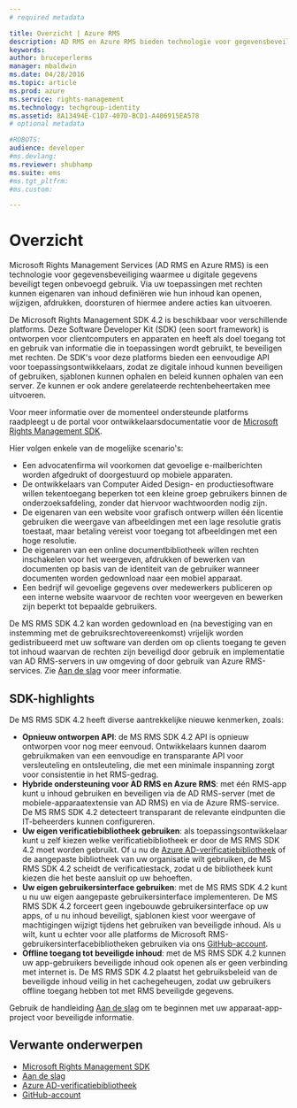 ```yaml
---
# required metadata

title: Overzicht | Azure RMS
description: AD RMS en Azure RMS bieden technologie voor gegevensbeveiliging waarmee u digitale gegevens beveiligt tegen onbevoegd gebruik.
keywords:
author: bruceperlerms
manager: mbaldwin
ms.date: 04/28/2016
ms.topic: article
ms.prod: azure
ms.service: rights-management
ms.technology: techgroup-identity
ms.assetid: 8A13494E-C1D7-407D-BCD1-A406915EA578
# optional metadata

#ROBOTS:
audience: developer
#ms.devlang:
ms.reviewer: shubhamp
ms.suite: ems
#ms.tgt_pltfrm:
#ms.custom:

---
```


# Overzicht


Microsoft Rights Management Services (AD RMS en Azure RMS) is een technologie voor gegevensbeveiliging waarmee u digitale gegevens beveiligt tegen onbevoegd gebruik. Via uw toepassingen met rechten kunnen eigenaren van inhoud definiëren wie hun inhoud kan openen, wijzigen, afdrukken, doorsturen of hiermee andere acties kan uitvoeren.

De Microsoft Rights Management SDK 4.2 is beschikbaar voor verschillende platforms. Deze Software Developer Kit (SDK) (een soort framework) is ontworpen voor clientcomputers en apparaten en heeft als doel toegang tot en gebruik van informatie die in toepassingen wordt gebruikt, te beveiligen met rechten. De SDK's voor deze platforms bieden een eenvoudige API voor toepassingsontwikkelaars, zodat ze digitale inhoud kunnen beveiligen of gebruiken, sjablonen kunnen ophalen en beleid kunnen ophalen van een server. Ze kunnen er ook andere gerelateerde rechtenbeheertaken mee uitvoeren.

Voor meer informatie over de momenteel ondersteunde platforms raadpleegt u de portal voor ontwikkelaarsdocumentatie voor de [Microsoft Rights Management SDK](active-directory-rights-management-services-multi-platform-thin-client-sdk-portal.md).

Hier volgen enkele van de mogelijke scenario's:

-   Een advocatenfirma wil voorkomen dat gevoelige e-mailberichten worden afgedrukt of doorgestuurd op mobiele apparaten.
-   De ontwikkelaars van Computer Aided Design- en productiesoftware willen tekentoegang beperken tot een kleine groep gebruikers binnen de onderzoeksafdeling, zonder dat hiervoor wachtwoorden nodig zijn.
-   De eigenaren van een website voor grafisch ontwerp willen één licentie gebruiken die weergave van afbeeldingen met een lage resolutie gratis toestaat, maar betaling vereist voor toegang tot afbeeldingen met een hoge resolutie.
-   De eigenaren van een online documentbibliotheek willen rechten inschakelen voor het weergeven, afdrukken of bewerken van documenten op basis van de identiteit van de gebruiker wanneer documenten worden gedownload naar een mobiel apparaat.
-   Een bedrijf wil gevoelige gegevens over medewerkers publiceren op een interne website waarvoor de rechten voor weergeven en bewerken zijn beperkt tot bepaalde gebruikers.

De MS RMS SDK 4.2 kan worden gedownload en (na bevestiging van en instemming met de gebruiksrechtovereenkomst) vrijelijk worden gedistribueerd met uw software van derden om op clients toegang te geven tot inhoud waarvan de rechten zijn beveiligd door gebruik en implementatie van AD RMS-servers in uw omgeving of door gebruik van Azure RMS-services. Zie [Aan de slag](get-started.md) voor meer informatie.

## SDK-highlights


De MS RMS SDK 4.2 heeft diverse aantrekkelijke nieuwe kenmerken, zoals:

-   **Opnieuw ontworpen API**: de MS RMS SDK 4.2 API is opnieuw ontworpen voor nog meer eenvoud. Ontwikkelaars kunnen daarom gebruikmaken van een eenvoudige en transparante API voor versleuteling en ontsleuteling, die met een minimale inspanning zorgt voor consistentie in het RMS-gedrag.
-   **Hybride ondersteuning voor AD RMS en Azure RMS**: met één RMS-app kunt u inhoud gebruiken en beveiligen via de AD RMS-server (met de mobiele-apparaatextensie van AD RMS) en via de Azure RMS-service. De MS RMS SDK 4.2 detecteert transparant de relevante eindpunten die IT-beheerders kunnen configureren.
-   **Uw eigen verificatiebibliotheek gebruiken**: als toepassingsontwikkelaar kunt u zelf kiezen welke verificatiebibliotheek er door de MS RMS SDK 4.2 moet worden gebruikt. Of u nu de [Azure AD-verificatiebibliotheek](https://msdn.microsoft.com/en-us/library/jj573266.aspx) of de aangepaste bibliotheek van uw organisatie wilt gebruiken, de MS RMS SDK 4.2 scheidt de verificatiestack, zodat u de bibliotheek kunt kiezen die het beste aansluit op uw behoeften.
-   **Uw eigen gebruikersinterface gebruiken**: met de MS RMS SDK 4.2 kunt u nu uw eigen aangepaste gebruikersinterface implementeren. De MS RMS SDK 4.2 forceert geen ingebouwde gebruikersinterface op uw apps, of u nu inhoud beveiligt, sjablonen kiest voor weergave of machtigingen wijzigt tijdens het gebruiken van beveiligde inhoud. Als u wilt, kunt u echter voor alle platforms de Microsoft RMS-gebruikersinterfacebibliotheken gebruiken via ons [GitHub-account](https://github.com/AzureAD/).
-   **Offline toegang tot beveiligde inhoud**: met de MS RMS SDK 4.2 kunnen uw app-gebruikers beveiligde inhoud ook openen als er geen verbinding met internet is. De MS RMS SDK 4.2 plaatst het gebruiksbeleid van de beveiligde inhoud veilig in het cachegeheugen, zodat uw gebruikers offline toegang hebben tot met RMS beveiligde gegevens.

Gebruik de handleiding [Aan de slag](get-started.md) om te beginnen met uw apparaat-app-project voor beveiligde informatie.

## Verwante onderwerpen

* [Microsoft Rights Management SDK](active-directory-rights-management-services-multi-platform-thin-client-sdk-portal.md)
* [Aan de slag](get-started.md)
* [Azure AD-verificatiebibliotheek](https://msdn.microsoft.com/en-us/library/jj573266.aspx)
* [GitHub-account](https://github.com/AzureAD/)
 

 





<!--HONumber=Apr16_HO4-->


